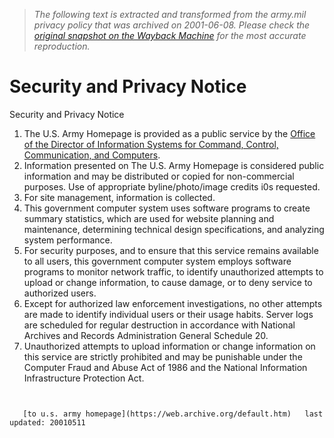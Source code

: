 > *The following text is extracted and transformed from the army.mil privacy policy that was archived on 2001-06-08. Please check the [original snapshot on the Wayback Machine](https://web.archive.org/web/20010608105432id_/http%3A//www.army.mil/public/security.htm) for the most accurate reproduction.*

# Security and Privacy Notice

Security and Privacy Notice

  1. The U.S. Army Homepage is provided as a public service by the [Office of the Director of Information Systems for Command, Control, Communication, and Computers](https://web.archive.org/disc4/default.htm).
  2. Information presented on The U.S. Army Homepage is considered public information and may be distributed or copied for non-commercial purposes. Use of appropriate byline/photo/image credits i0s requested.
  3. For site management, information is collected.
  4. This government computer system uses software programs to create summary statistics, which are used for website planning and maintenance, determining technical design specifications, and analyzing system performance.
  5. For security purposes, and to ensure that this service remains available to all users, this government computer system employs software programs to monitor network traffic, to identify unauthorized attempts to upload or change information, to cause damage, or to deny service to authorized users.
  6. Except for authorized law enforcement investigations, no other attempts are made to identify individual users or their usage habits. Server logs are scheduled for regular destruction in accordance with National Archives and Records Administration General Schedule 20.
  7. Unauthorized attempts to upload information or change information on this service are strictly prohibited and may be punishable under the Computer Fraud and Abuse Act of 1986 and the National Information Infrastructure Protection Act.



` `

`  
[to u.s. army homepage](https://web.archive.org/default.htm)  
last updated: 20010511`

` `
